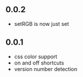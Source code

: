 ## 0.0.2

* setRGB is now just set

## 0.0.1

* css color support
* on and off shortcuts
* version number detection
